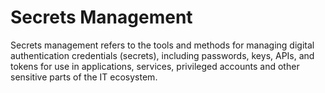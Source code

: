 # Secrets Management

Secrets management refers to the tools and methods for managing digital authentication credentials (secrets), including passwords, keys, APIs, and tokens for use in applications, services, privileged accounts and other sensitive parts of the IT ecosystem.
